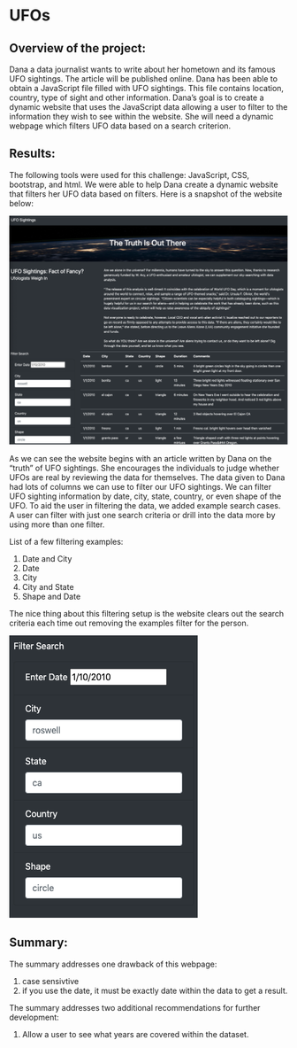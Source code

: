 # UFOs

## Overview of the project:

Dana a data journalist wants to write about her hometown and its famous UFO sightings.  The article will be published online.  Dana has been able to obtain a JavaScript file filled with UFO sightings.  This file contains location, country, type of sight and other information.  Dana’s goal is to create a dynamic website that uses the JavaScript data allowing a user to filter to the information they wish to see within the website.  She will need a dynamic webpage which filters UFO data based on a search criterion. 

## Results:

The following tools were used for this challenge: JavaScript, CSS, bootstrap, and html.  We were able to help Dana create a dynamic website that filters her UFO data based on filters.  Here is a snapshot of the website below:

![image](UFO_website.png)

As we can see the website begins with an article written by Dana on the “truth” of UFO sightings.  She encourages the individuals to judge whether UFOs are real by reviewing the data for themselves.  The data given to Dana had lots of columns we can use to filter our UFO sightings.  We can filter UFO sighting information by date, city, state, country, or even shape of the UFO.  To aid the user in filtering the data, we added example search cases.  A user can filter with just one search criteria or drill into the data more by using more than one filter.

List of a few filtering examples: 
1.	Date and City
2.	Date
3.	City
4.	City and State
5.	Shape and Date

The nice thing about this filtering setup is the website clears out the search criteria each time out removing the examples filter for the person.

![image](filters.png)

## Summary:

The summary addresses one drawback of this webpage:
1. case sensivtive 
2. if you use the date, it must be exactly date within the data to get a result.

The summary addresses two additional recommendations for further development:
1. Allow a user to see what years are covered within the dataset.  
